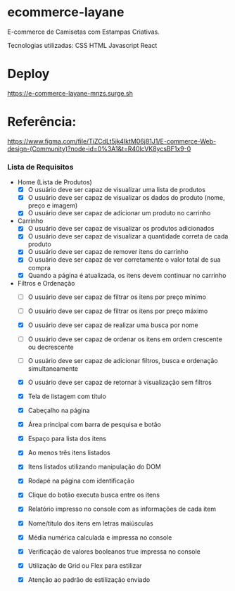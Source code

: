 # ecommerce-layane

E-commerce de Camisetas com Estampas Criativas.

Tecnologias utilizadas: CSS HTML Javascript React

# Deploy
https://e-commerce-layane-mnzs.surge.sh

# Referência:
https://www.figma.com/file/TiZCdLt5jk4IktM06j81J1/E-commerce-Web-design-(Community)?node-id=0%3A1&t=R40lcVK8ycsBF1x9-0


### Lista de Requisitos
- Home (Lista de Produtos)
    - [x]  O usuário deve ser capaz de visualizar uma lista de produtos
    - [x]  O usuário deve ser capaz de visualizar os dados do produto (nome, preço e imagem)
    - [x]  O usuário deve ser capaz de adicionar um produto no carrinho
- Carrinho
    - [x]  O usuário deve ser capaz de visualizar os produtos adicionados
    - [x]  O usuário deve ser capaz de visualizar a quantidade correta de cada produto
    - [x]  O usuário deve ser capaz de remover itens do carrinho
    - [x]  O usuário deve ser capaz de ver corretamente o valor total de sua compra
    - [x]  Quando a página é atualizada, os itens devem continuar no carrinho
- Filtros e Ordenação
    - [ ]  O usuário deve ser capaz de filtrar os itens por preço mínimo
    - [ ]  O usuário deve ser capaz de filtrar os itens por preço máximo
    - [x]  O usuário deve ser capaz de realizar uma busca por nome
    - [ ]  O usuário deve ser capaz de ordenar os itens em ordem crescente ou decrescente
    - [ ]  O usuário deve ser capaz de adicionar  filtros, busca e ordenação simultaneamente
    - [x]  O usuário deve ser capaz de retornar à visualização sem filtros

    - [x]  Tela de listagem com título	
    - [x]  Cabeçalho na página	
    - [x]  Área principal com barra de pesquisa e botão
    - [x]  Espaço para lista dos itens	
    - [x]  Ao menos três itens listados	
    - [x]  Itens listados utilizando manipulação do DOM	
    - [x]  Rodapé na página com identificação	
    - [x]  Clique do botão executa busca entre os itens	
    - [x]  Relatório impresso no console com as informações de cada item	
    - [x]  Nome/título dos itens em letras maiúsculas
    - [x]  Média numérica calculada e impressa no console
    - [x]  Verificação de valores booleanos true impressa no console	
    - [x]  Utilização de Grid ou Flex para estilizar
    - [x]  Atenção ao padrão de estilização enviado